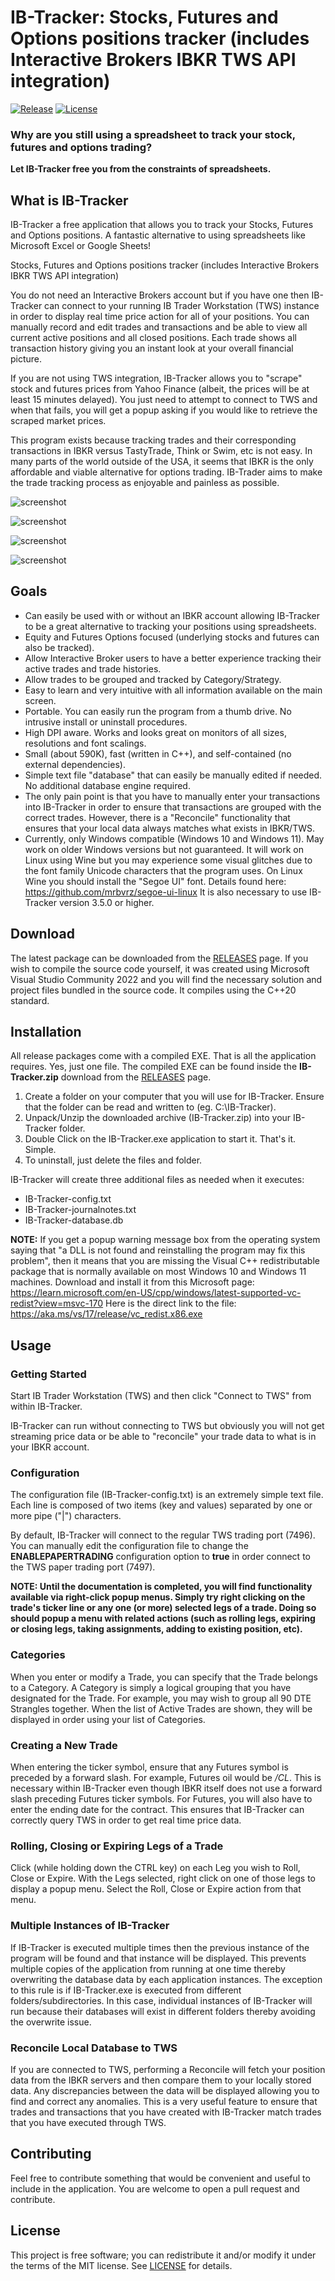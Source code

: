 # IB-Tracker: Stocks, Futures and Options positions tracker (includes Interactive Brokers IBKR TWS API integration)
[![Release](https://img.shields.io/github/v/release/PaulSquires/IB-Tracker?style=flat-square)](https://github.com/PaulSquires/IB-Tracker/releases)
[![License](https://img.shields.io/github/license/PaulSquires/IB-Tracker?style=flat-square)](LICENSE)
<!-- ![Downloads](https://img.shields.io/github/downloads/PaulSquires/IB-Tracker/total?style=flat-square) -->
   
### Why are you still using a spreadsheet to track your stock, futures and options trading? ###
**Let IB-Tracker free you from the constraints of spreadsheets.**

## What is IB-Tracker 
IB-Tracker a free application that allows you to track your Stocks, Futures and Options positions. A fantastic alternative to using spreadsheets like Microsoft Excel or Google Sheets! 

Stocks, Futures and Options positions tracker (includes Interactive Brokers IBKR TWS API integration)

You do not need an Interactive Brokers account but if you have one then IB-Tracker can connect to your running IB Trader Workstation (TWS) instance in order to display real time price action for all of your positions. You can manually record and edit trades and transactions and be able to view all current active positions and all closed positions. Each trade shows all transaction history giving you an instant look at your overall financial picture. 

If you are not using TWS integration, IB-Tracker allows you to "scrape" stock and futures prices from Yahoo Finance (albeit, the prices will be at least 15 minutes delayed). You just need to attempt to connect to TWS and when that fails, you will get a popup asking if you would like to retrieve the scraped market prices.

This program exists because tracking trades and their corresponding transactions in IBKR versus TastyTrade, Think or Swim, etc is not easy.  In many parts of the world outside of the USA, it seems that IBKR is the only affordable and viable alternative for options trading. IB-Trader aims to make the trade tracking process as enjoyable and painless as possible.

![screenshot](/IB-Tracker/assets/ib-tracker-main.png?raw=true "IB-Tracker Main")

![screenshot](/IB-Tracker/assets/ib-tracker-closed.png?raw=true "IB-Tracker Closed")

![screenshot](/IB-Tracker/assets/ib-tracker-trade.png?raw=true "IB-Tracker Trade")

![screenshot](/IB-Tracker/assets/ib-tracker-trans.png?raw=true "IB-Tracker Transactions")

## Goals
* Can easily be used with or without an IBKR account allowing IB-Tracker to be a great alternative to tracking your positions using spreadsheets.
* Equity and Futures Options focused (underlying stocks and futures can also be tracked).
* Allow Interactive Broker users to have a better experience tracking their active trades and trade histories.
* Allow trades to be grouped and tracked by Category/Strategy.
* Easy to learn and very intuitive with all information available on the main screen. 
* Portable. You can easily run the program from a thumb drive. No intrusive install or uninstall procedures.
* High DPI aware. Works and looks great on monitors of all sizes, resolutions and font scalings.
* Small (about 590K), fast (written in C++), and self-contained (no external dependencies).
* Simple text file "database" that can easily be manually edited if needed. No additional database engine required.
* The only pain point is that you have to manually enter your transactions into IB-Tracker in order to ensure that transactions are grouped with the correct trades. However, there is a "Reconcile" functionality that ensures that your local data always matches what exists in IBKR/TWS. 
* Currently, only Windows compatible (Windows 10 and Windows 11). May work on older Windows versions but not guaranteed. It will work on Linux using Wine but you may experience some visual glitches due to the font family Unicode characters that the program uses. On Linux Wine you should install the "Segoe UI" font. Details found here: https://github.com/mrbvrz/segoe-ui-linux  It is also necessary to use IB-Tracker version 3.5.0 or higher.

## Download
The latest package can be downloaded from the [RELEASES](https://github.com/PaulSquires/IB-Tracker/releases) page.
If you wish to compile the source code yourself, it was created using Microsoft Visual Studio Community 2022 and you will find the necessary solution and project files bundled in the source code. It compiles using the C++20 standard.

## Installation
All release packages come with a compiled EXE. That is all the application requires. Yes, just one file. The compiled EXE can be found inside the **IB-Tracker.zip** download from the [RELEASES](https://github.com/PaulSquires/IB-Tracker/releases) page.
1. Create a folder on your computer that you will use for IB-Tracker. Ensure that the folder can be read and written to (eg. C:\IB-Tracker).
2. Unpack/Unzip the downloaded archive (IB-Tracker.zip) into your IB-Tracker folder.
3. Double Click on the IB-Tracker.exe application to start it. That's it. Simple.
4. To uninstall, just delete the files and folder.

IB-Tracker will create three additional files as needed when it executes:
* IB-Tracker-config.txt
* IB-Tracker-journalnotes.txt
* IB-Tracker-database.db

**NOTE:** If you get a popup warning message box from the operating system saying that "a DLL is not found and reinstalling the program may fix this problem", then it means that you are missing the Visual C++ redistributable package that is normally available on most Windows 10 and Windows 11 machines. Download and install it from this Microsoft page:  https://learn.microsoft.com/en-US/cpp/windows/latest-supported-vc-redist?view=msvc-170   Here is the direct link to the file: https://aka.ms/vs/17/release/vc_redist.x86.exe  

## Usage

### Getting Started
Start IB Trader Workstation (TWS) and then click "Connect to TWS" from within IB-Tracker.

IB-Tracker can run without connecting to TWS but obviously you will not get streaming price data or be able to "reconcile" your trade data to what is in your IBKR account.

### Configuration
The configuration file (IB-Tracker-config.txt) is an extremely simple text file. Each line is composed of two items (key and values) separated by one or more pipe ("|") characters.

By default, IB-Tracker will connect to the regular TWS trading port (7496). You can manually edit the configuration file to change the **ENABLEPAPERTRADING** configuration option to **true** in order connect to the TWS paper trading port (7497).

**NOTE: Until the documentation is completed, you will find functionality available via right-click popup menus. Simply try right clicking on the trade's ticker line or any one (or more) selected legs of a trade. Doing so should popup a menu with related actions (such as rolling legs, expiring or closing legs, taking assignments, adding to existing position, etc).**

### Categories
When you enter or modify a Trade, you can specify that the Trade belongs to a Category. A Category is simply a logical grouping that you have designated for the Trade. For example, you may wish to group all 90 DTE Strangles together. When the list of Active Trades are shown, they will be displayed in order using your list of Categories.

### Creating a New Trade
When entering the ticker symbol, ensure that any Futures symbol is preceded by a forward slash. For example, Futures oil would be */CL*. This is necessary within IB-Tracker even though IBKR itself does not use a forward slash preceding Futures ticker symbols. For Futures, you will also have to enter the ending date for the contract. This ensures that IB-Tracker can correctly query TWS in order to get real time price data.

### Rolling, Closing or Expiring Legs of a Trade
Click (while holding down the CTRL key) on each Leg you wish to Roll, Close or Expire. With the Legs selected, right click on one of those legs to display a popup menu. Select the Roll, Close or Expire action from that menu.

### Multiple Instances of IB-Tracker
If IB-Tracker is executed multiple times then the previous instance of the program will be found and that instance will be displayed. This prevents multiple copies of the application from running at one time thereby overwriting the database data by each application instances. The exception to this rule is if IB-Tracker.exe is executed from different folders/subdirectories. In this case, individual instances of IB-Tracker will run because their databases will exist in different folders thereby avoiding the overwrite issue.

### Reconcile Local Database to TWS
If you are connected to TWS, performing a Reconcile will fetch your position data from the IBKR servers and then compare them to your locally stored data. Any discrepancies between the data will be displayed allowing you to find and correct any anomalies. This is a very useful feature to ensure that trades and transactions that you have created with IB-Tracker match trades that you have executed through TWS.

## Contributing
Feel free to contribute something that would be convenient and useful to include in the application. You are welcome to open a pull request and contribute.

## License
This project is free software; you can redistribute it and/or modify it under the terms of the MIT license. See [LICENSE](https://github.com/PaulSquires/IB-Tracker/blob/main/LICENSE.txt) for details.
